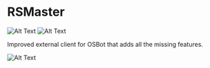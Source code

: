 # RSMaster
![Alt Text](https://ci.appveyor.com/api/projects/status/0x4b2m10gcjqypbr?svg=true)
![Alt Text](https://img.shields.io/github/release/netskyes/rsmaster.svg)

Improved external client for OSBot that adds all the missing features.

![Alt Text](https://i.imgur.com/TwPkyUU.png)
